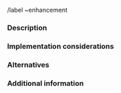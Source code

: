 /label ~enhancement
<!--
FOR SUPPORT REQUESTS, please ask at ROS Answers: https://answers.ros.org/questions/ask/?tags=autoware, make sure to use the "autoware" tag.
For general discussion, please use the Autoware Discourse category: https://discourse.ros.org/c/autoware
Not sure if this is the right repository? Open an issue on https://gitlab.com/autowarefoundation/autoware.ai/autoware
For feature requests, please fill out the information below.
Be as detailed as possible.
-->

### Description
<!-- Description in a few sentences what the feature consists of and what problem it will solve.
Include why you think the feature is necessary, who else will benefit, and why they will benefit.
e.g. "When I am ... I want to be able to ... so that I can ..." -->


### Implementation considerations
<!-- Any information you can provide on how the feature could be implemented, and pros and cons of different implementation approaches. -->


### Alternatives
<!-- Describe alternative solutions to the problem you want to solve with this feature that you have considered, including workarounds and alternative features. -->


### Additional information
<!-- Add any other context or screenshots, sketches, etc. about the feature request here. -->

